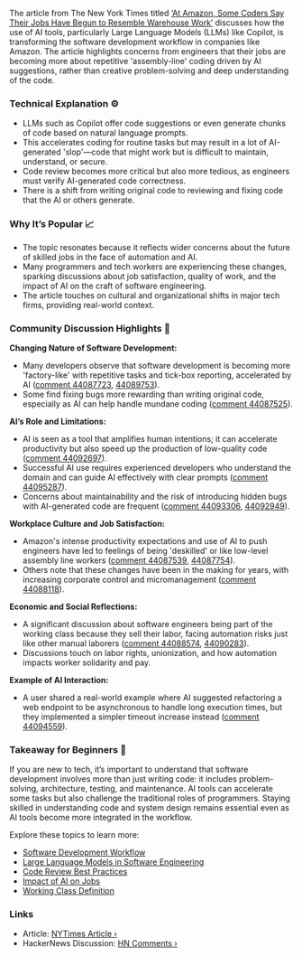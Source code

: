 The article from The New York Times titled [‘At Amazon, Some Coders Say Their Jobs Have Begun to Resemble Warehouse Work’](https://www.nytimes.com/2025/05/25/business/amazon-ai-coders.html) discusses how the use of AI tools, particularly Large Language Models (LLMs) like Copilot, is transforming the software development workflow in companies like Amazon. The article highlights concerns from engineers that their jobs are becoming more about repetitive 'assembly-line' coding driven by AI suggestions, rather than creative problem-solving and deep understanding of the code. 

### Technical Explanation ⚙️
- LLMs such as Copilot offer code suggestions or even generate chunks of code based on natural language prompts.
- This accelerates coding for routine tasks but may result in a lot of AI-generated 'slop'—code that might work but is difficult to maintain, understand, or secure.
- Code review becomes more critical but also more tedious, as engineers must verify AI-generated code correctness.
- There is a shift from writing original code to reviewing and fixing code that the AI or others generate.

### Why It’s Popular 📈
- The topic resonates because it reflects wider concerns about the future of skilled jobs in the face of automation and AI.
- Many programmers and tech workers are experiencing these changes, sparking discussions about job satisfaction, quality of work, and the impact of AI on the craft of software engineering.
- The article touches on cultural and organizational shifts in major tech firms, providing real-world context.

### Community Discussion Highlights 💬

**Changing Nature of Software Development:**
- Many developers observe that software development is becoming more 'factory-like' with repetitive tasks and tick-box reporting, accelerated by AI ([comment 44087723](https://news.ycombinator.com/item?id=44087723), [44089753](https://news.ycombinator.com/item?id=44089753)).
- Some find fixing bugs more rewarding than writing original code, especially as AI can help handle mundane coding ([comment 44087525](https://news.ycombinator.com/item?id=44087525)).

**AI’s Role and Limitations:**
- AI is seen as a tool that amplifies human intentions; it can accelerate productivity but also speed up the production of low-quality code ([comment 44092697](https://news.ycombinator.com/item?id=44092697)).
- Successful AI use requires experienced developers who understand the domain and can guide AI effectively with clear prompts ([comment 44095287](https://news.ycombinator.com/item?id=44095287)).
- Concerns about maintainability and the risk of introducing hidden bugs with AI-generated code are frequent ([comment 44093306](https://news.ycombinator.com/item?id=44093306), [44092949](https://news.ycombinator.com/item?id=44092949)).

**Workplace Culture and Job Satisfaction:**
- Amazon's intense productivity expectations and use of AI to push engineers have led to feelings of being 'deskilled' or like low-level assembly line workers ([comment 44087539](https://news.ycombinator.com/item?id=44087539), [44087754](https://news.ycombinator.com/item?id=44087754)).
- Others note that these changes have been in the making for years, with increasing corporate control and micromanagement ([comment 44088118](https://news.ycombinator.com/item?id=44088118)).

**Economic and Social Reflections:**
- A significant discussion about software engineers being part of the working class because they sell their labor, facing automation risks just like other manual laborers ([comment 44088574](https://news.ycombinator.com/item?id=44088574), [44090283](https://news.ycombinator.com/item?id=44090283)).
- Discussions touch on labor rights, unionization, and how automation impacts worker solidarity and pay.

**Example of AI Interaction:**
- A user shared a real-world example where AI suggested refactoring a web endpoint to be asynchronous to handle long execution times, but they implemented a simpler timeout increase instead ([comment 44094559](https://news.ycombinator.com/item?id=44094559)).

### Takeaway for Beginners 🌟
If you are new to tech, it’s important to understand that software development involves more than just writing code: it includes problem-solving, architecture, testing, and maintenance. AI tools can accelerate some tasks but also challenge the traditional roles of programmers. Staying skilled in understanding code and system design remains essential even as AI tools become more integrated in the workflow.

Explore these topics to learn more:
- [Software Development Workflow](https://www.google.com/search?q=software+development+workflow)
- [Large Language Models in Software Engineering](https://www.google.com/search?q=large+language+models+software+engineering)
- [Code Review Best Practices](https://www.google.com/search?q=code+review+best+practices)
- [Impact of AI on Jobs](https://www.google.com/search?q=impact+of+ai+on+jobs)
- [Working Class Definition](https://www.google.com/search?q=working+class+definition)

### Links
- Article: [NYTimes Article ›](https://www.nytimes.com/2025/05/25/business/amazon-ai-coders.html)
- HackerNews Discussion: [HN Comments ›](https://news.ycombinator.com/item?id=44087150)